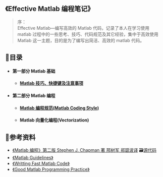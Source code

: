 ## 《Effective Matlab 编程笔记》

> 序：  
> Effective Matlab—编写高效的 Matlab 代码，记录了本人在学习使用 matlab 过程中的一些思考、技巧、代码规范及其它经验，集中于高效使用 Matlab 这一主题，目的是为了编写出简洁、高效的 matlab 代码。

## 📑目录

* #### 第一部分 Matlab 基础

  * #### [Matlab 技巧、快捷键及注意事项](/docs/matlab技巧_快捷键_注意事项.md)
* #### 第二部分 Matlab 编程

  * #### [Matlab 编程规范\(Matlab Coding Style\)](/Matlab编程规范.md)
  * #### Matlab 向量化编程\(Vectorization\)

## 🔎参考资料

* [《Matlab 编程》第二版 Stephen J. Chapman 著 邢树军 郑碧波译](/assets/Matlab编程%28第二版%29.pdf)   🗃[源代码](/assets/《Matlab编程》源码)
* [《Matlab Guidelines》]()
* [《Writting Fast Matlab Code》]()
* [《Good Matlab Programming Practice》]()



